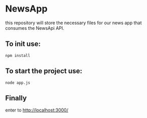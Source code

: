 # NewsApp
this repository will store the necessary files for our news app that consumes the NewsApi API.


## To init use:
`npm install`

## To start the project use:
`node app.js`

## Finally
enter to [http://localhost:3000/](http://localhost:3000/)
